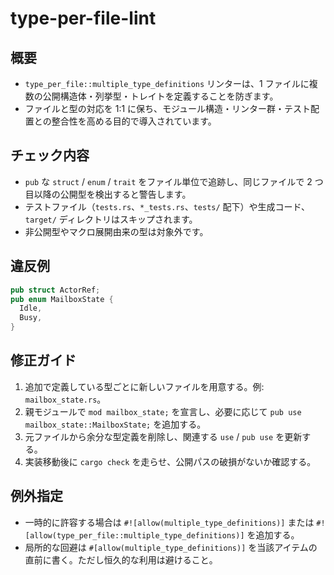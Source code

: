 # type-per-file-lint

## 概要
- `type_per_file::multiple_type_definitions` リンターは、1 ファイルに複数の公開構造体・列挙型・トレイトを定義することを防ぎます。
- ファイルと型の対応を 1:1 に保ち、モジュール構造・リンター群・テスト配置との整合性を高める目的で導入されています。

## チェック内容
- `pub` な `struct` / `enum` / `trait` をファイル単位で追跡し、同じファイルで 2 つ目以降の公開型を検出すると警告します。
- テストファイル（`tests.rs`、`*_tests.rs`、`tests/` 配下）や生成コード、`target/` ディレクトリはスキップされます。
- 非公開型やマクロ展開由来の型は対象外です。

## 違反例
```rust
pub struct ActorRef;
pub enum MailboxState {
  Idle,
  Busy,
}
```

## 修正ガイド
1. 追加で定義している型ごとに新しいファイルを用意する。例: `mailbox_state.rs`。
2. 親モジュールで `mod mailbox_state;` を宣言し、必要に応じて `pub use mailbox_state::MailboxState;` を追加する。
3. 元ファイルから余分な型定義を削除し、関連する `use` / `pub use` を更新する。
4. 実装移動後に `cargo check` を走らせ、公開パスの破損がないか確認する。

## 例外指定
- 一時的に許容する場合は `#![allow(multiple_type_definitions)]` または `#![allow(type_per_file::multiple_type_definitions)]` を追加する。
- 局所的な回避は `#[allow(multiple_type_definitions)]` を当該アイテムの直前に書く。ただし恒久的な利用は避けること。
